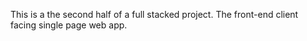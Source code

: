 This is a the second half of a full stacked project. The front-end client
facing single page web app.

